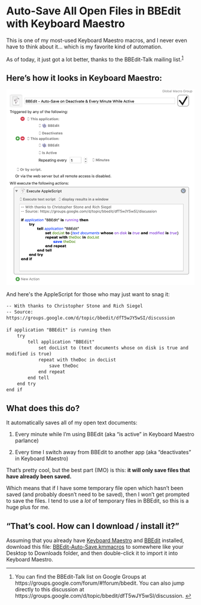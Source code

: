 
# Auto-Save All Open Files in BBEdit with Keyboard Maestro

This is one of my most-used Keyboard Maestro macros, and I never even have to think about it… which is my favorite kind of automation.

As of today, it just got a lot better, thanks to the BBEdit-Talk mailing list.<sup id="gglink"><a href="#fn-1">1</a></sup>

## Here’s how it looks in Keyboard Maestro:

![](https://github.com/tjluoma/keyboard-maestro/raw/master/bbedit/auto-save/BBEdit-KM-Autosave.png)

And here's the AppleScript for those who may just want to snag it:

	-- With thanks to Christopher Stone and Rich Siegel 
	-- Source: https://groups.google.com/d/topic/bbedit/dfT5wJY5wSI/discussion

	if application "BBEdit" is running then
		try
			tell application "BBEdit"
				set docList to (text documents whose on disk is true and modified is true)
				repeat with theDoc in docList
					save theDoc
				end repeat
			end tell
		end try
	end if

## What does this do?

It automatically saves all of my open text documents:

1.	Every minute while I’m using BBEdit (aka “is active” in Keyboard Maestro parlance)

2.	Every time I switch away from BBEdit to another app (aka “deactivates” in Keyboard Maestro)

That’s pretty cool, but the best part (IMO) is this: **it will only save files that have already been saved.**

Which means that if I have some temporary file open which hasn’t been saved (and probably doesn’t need to be saved),
then I won’t get prompted to save the files. I tend to use a _lot_ of temporary files in BBEdit, so this is a huge
plus for me.

## “That’s cool. How can I download / install it?”

Assuming that you already have [Keyboard Maestro] and [BBEdit] installed, download this file: [BBEdit-Auto-Save.kmmacros](https://raw.githubusercontent.com/tjluoma/keyboard-maestro/master/bbedit/auto-save/BBEdit-Auto-Save.kmmacros)
to somewhere like your Desktop to Downloads folder, and then double-click it to import it into Keyboard Maestro.

-----

[Keyboard Maestro]: http://www.keyboardmaestro.com/main/
[BBEdit]: http://www.barebones.com/bbedit

<ol id="footnotes">

<li id="fn-1">
<p>
You can find the BBEdit-Talk list on Google Groups at https://groups.google.com/forum/#!forum/bbedit.
You can also jump directly to this discussion at https://groups.google.com/d/topic/bbedit/dfT5wJY5wSI/discussion.
<a title="Return to article" href="#gglink">↩</a></p>
</li>

</ol>


